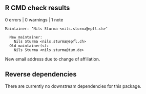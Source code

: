 ## R CMD check results

0 errors \| 0 warnings \| 1 note

```         
Maintainer: ‘Nils Sturma <nils.sturma@epfl.ch>’
  
  New maintainer:
    Nils Sturma <nils.sturma@epfl.ch>
  Old maintainer(s):
    Nils Sturma <nils.sturma@tum.de>
```

New email address due to change of affiliation.

## Reverse dependencies

There are currently no downstream dependencies for this package.
